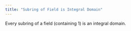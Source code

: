 ```yaml
---
title: "Subring of Field is Integral Domain"
---
```


Every subring of a field (containing 1) is an integral domain.